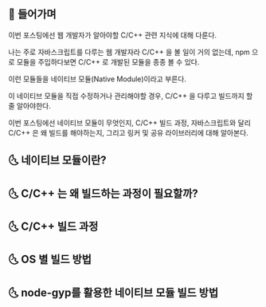 ## 📢 들어가며

이번 포스팅에선 웹 개발자가 알아야할 C/C++ 관련 지식에 대해 다룬다.

나는 주로 자바스크립트를 다루는 웹 개발자라 C/C++ 을 볼 일이 거의 없는데,
npm 으로 모듈을 주입하다보면 C/C++ 로 개발된 모듈을 종종 볼 수 있다.

이런 모듈들을 네이티브 모듈(Native Module)이라고 부른다.

이 네이티브 모듈을 직접 수정하거나 관리해야할 경우,
C/C++ 을 다루고 빌드까지 할 줄 알아야한다.

이번 포스팅에선
네이티브 모듈이 무엇인지,
C/C++ 빌드 과정,
자바스크립트와 달리 C/C++ 은 왜 빌드를 해야하는지,
그리고 링커 및 공유 라이브러리에 대해 알아본다.

## 🌜 네이티브 모듈이란?

## 🌜 C/C++ 는 왜 빌드하는 과정이 필요할까?

## 🌜 C/C++ 빌드 과정

## 🌜 OS 별 빌드 방법

## 🌜 node-gyp를 활용한 네이티브 모듈 빌드 방법
